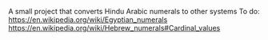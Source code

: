 A small project that converts Hindu Arabic numerals to other systems
To do: https://en.wikipedia.org/wiki/Egyptian_numerals
       https://en.wikipedia.org/wiki/Hebrew_numerals#Cardinal_values
       
